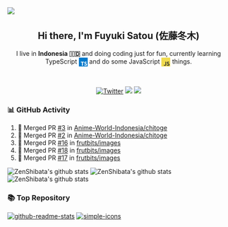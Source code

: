 <img src="https://i.imgur.com/p8fzT7N.jpg">
<h2 align="center"> Hi there, I'm Fuyuki Satou (佐藤冬木)</h2>
<p align="center">I live in <b>Indonesia 🇮🇩</b> and doing coding just for fun, currently learning TypeScript <img align="center" alt="Typescript" width="20px" src="https://raw.githubusercontent.com/github/explore/78df643247d429f6cc873026c0622819ad797942/topics/typescript/typescript.png" /> and do some JavaScript <img align="center" alt="JavaScript" width="20px" src="https://raw.githubusercontent.com/github/explore/80688e429a7d4ef2fca1e82350fe8e3517d3494d/topics/javascript/javascript.png" /> things.</p>

<br />

<p align="center">
  <a href="https://twitter.com/zenshibata"><img alt="Twitter" title="Twitter" src="https://img.shields.io/badge/-Twitter-1DA1F2?style=for-the-badge&logo=twitter&logoColor=white"/></a>
  <a href="https://frutbits.org/discord" alt="FrutBits Indonesia">
    <img src="https://img.shields.io/badge/-Discord-7289DA?style=for-the-badge&logoColor=white&logo=discord"/></a>
  <a href="https://www.instagram.com/zenshibata" alt="@zenshibata">
    <img src="https://img.shields.io/badge/-Instagram-7339B0?style=for-the-badge&logoColor=white&logo=instagram"/></a>
</p>

### 📊 GitHub Activity
<!--START_SECTION:activity-->
1. 🎉 Merged PR [#3](https://github.com/Anime-World-Indonesia/chitoge/pull/3) in [Anime-World-Indonesia/chitoge](https://github.com/Anime-World-Indonesia/chitoge)
2. 🎉 Merged PR [#2](https://github.com/Anime-World-Indonesia/chitoge/pull/2) in [Anime-World-Indonesia/chitoge](https://github.com/Anime-World-Indonesia/chitoge)
3. 🎉 Merged PR [#16](https://github.com/frutbits/images/pull/16) in [frutbits/images](https://github.com/frutbits/images)
4. 🎉 Merged PR [#18](https://github.com/frutbits/images/pull/18) in [frutbits/images](https://github.com/frutbits/images)
5. 🎉 Merged PR [#17](https://github.com/frutbits/images/pull/17) in [frutbits/images](https://github.com/frutbits/images)
<!--END_SECTION:activity-->

![ZenShibata's github stats](https://denvercoder1-github-readme-stats.vercel.app/api?username=ZenShibata&show_icons=true&count_private=true&theme=react&hide_border=true&bg_color=1F222E&title_color=F85D7F&icon_color=F8D866)
![ZenShibata's github stats](https://github-readme-streak-stats.herokuapp.com/?user=ZenShibata&theme=monokai-metallian&hide_border=true)
<br />
![ZenShibata's github stats](https://activity-graph.herokuapp.com/graph?username=ZenShibata&bg_color=1F222E&color=F8D866&line=F85D7F&point=FFFFFF&hide_border=true)

### 📚 Top Repository
  <a href="https://github.com/kakushindev/venti"><img width="282" src="https://denvercoder1-github-readme-stats.vercel.app/api/pin/?username=kakushindev&repo=venti&theme=react&bg_color=1F222E&title_color=F85D7F&icon_color=F8D866&hide_border=true&show_icons=false" alt="github-readme-stats"></a>
  <a href="https://github.com/kakushindev/sapphire-plugins"><img width="282" src="https://denvercoder1-github-readme-stats.vercel.app/api/pin/?username=kakushindev&repo=sapphire-plugins&theme=react&bg_color=1F222E&title_color=F85D7F&icon_color=F8D866&hide_border=true&show_icons=false" alt="simple-icons"></a>
